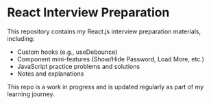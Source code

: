 # React Interview Preparation

This repository contains my React.js interview preparation materials, including:

- Custom hooks (e.g., useDebounce)
- Component mini-features (Show/Hide Password, Load More, etc.)
- JavaScript practice problems and solutions
- Notes and explanations

This repo is a work in progress and is updated regularly as part of my learning journey.
